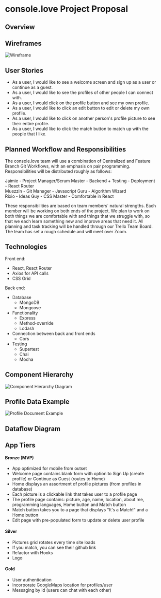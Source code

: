 # console.love Project Proposal

## Overview

## Wireframes

![Wireframe](https://user-images.githubusercontent.com/57021062/74549991-38db6a80-4f16-11ea-868d-fdfdbc4b282d.png)

## User Stories
- As a user, I would like to see a welcome screen and sign up as a user or continue as a guest.
- As a user, I would like to see the profiles of other people I can connect with.
- As a user, I would click on the profile button and see my own profile.
- As a user, I would like to click an edit button to edit or delete my own profile.
- As a user, I would like to click on another person's profile picture to see their entire profile.
- As a user, I would like to click the match button to match up with the people that I like.

## Planned Workflow and Responsibilities

The console.love team will use a combination of Centralized and Feature Branch Git Workflows, with an emphasis on pair programming. Responsibilities will be distributed roughly as follows:

Jaimie - Project Manager/Scrum Master - Backend + Testing - Deployment - React Router
<br>
Muezzin - Git Manager - Javascript Guru - Algorithm Wizard
<br>
Rixio - Ideas Guy - CSS Master - Comfortable in React

These responsibilities are based on team members' natural strengths. Each member will be working on both ends of the project. We plan to work on both things we are comfortable with and things that we struggle with, so that we each learn something new and improve areas that need it. All planning and task tracking will be handled through our Trello Team Board.  The team has set a rough schedule and will meet over Zoom. 

## Technologies
Front end:
- React, React Router
- Axios for API calls
- CSS Grid

Back end:
- Database
   - MongoDB
   - Mongoose
- Functionality
   - Express
   - Method-override
   - Lodash
- Connection between back and front ends
   - Cors
- Testing
  - Supertest
  - Chai
  - Mocha

## Component Hierarchy

![Component Hierarchy Diagram](https://user-images.githubusercontent.com/57021062/74549055-92db3080-4f14-11ea-813d-ec4333c03d07.png)

## Profile Data Example

![Profile Document Example](https://user-images.githubusercontent.com/57021062/74544666-214bb400-4f0d-11ea-945c-6cb27dfb399e.png)

## Dataflow Diagram

## App Tiers

#### Bronze (MVP)
- App optimized for mobile from outset
- Welcome page contains blank form with option to Sign Up (create profile) or Continue as Guest (routes to Home)
- Home displays an assortment of profile pictures (from profiles in database)
- Each picture is a clickable link that takes user to a profile page
- The profile page contains: picture, age, name, location, about me, programming languages, Home button and Match button
- Match button takes you to a page that displays "It's a Match!" and a Home button
- Edit page with pre-populated form to update or delete user profile

#### Silver
- Pictures grid rotates every time site loads
- If you match, you can see their github link
- Refactor with Hooks
- Logo

#### Gold
- User authentication
- Incorporate GoogleMaps location for profiles/user
- Messaging by id (users can chat with each other)
